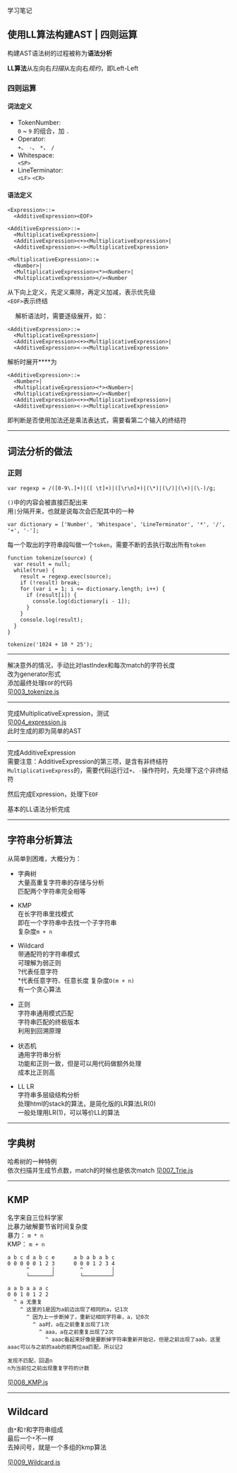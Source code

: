 学习笔记

## 使用LL算法构建AST | 四则运算

构建AST语法树的过程被称为**语法分析**

**LL算法**从左向右*扫描*从左向右*规约*，即Left-Left

### 四则运算

#### 词法定义
- TokenNumber:  
  `0` \~ `9` 的组合，加 `.`
- Operator:   
  `+`、 `-`、 `*`、 `/`
- Whitespace:  
  `<SP>`
- LineTerminator:  
  `<LF>` `<CR>`

#### 语法定义
```
<Expression>::=
  <AdditiveExpression><EOF>

<AdditiveExpression>::=
  <MultiplicativeExpression>|
  <AdditiveExpression><+><MultiplicativeExpression>|
  <AdditiveExpression><-><MultiplicativeExpression>

<MultiplicativeExpression>::=
  <Number>|
  <MultiplicativeExpression><*><Number>|
  <MultiplicativeExpression></><Number
```
从下向上定义，先定义乘除，再定义加减，表示优先级  
`<EOF>`表示终结  

&emsp;
解析语法时，需要逐级展开，如：
```
<AdditiveExpression>::=
  <MultiplicativeExpression>|
  <AdditiveExpression><+><MultiplicativeExpression>|
  <AdditiveExpression><-><MultiplicativeExpression>
```
解析时展开**<MultiplicativeExpression>**为
```
<AdditiveExpression>::=
  <Number>|
  <MultiplicativeExpression><*><Number>|
  <MultiplicativeExpression></><Number|
  <AdditiveExpression><+><MultiplicativeExpression>|
  <AdditiveExpression><-><MultiplicativeExpression>
```
即判断是否使用加法还是乘法表达式，需要看第二个输入的终结符

------

## 词法分析的做法

### 正则
```
var regexp = /([0-9\.]+)|([ \t]+)|([\r\n]+)|(\*)|(\/)|(\+)|(\-)/g;
```
`()`中的内容会被直接匹配出来  
用`|`分隔开来，也就是说每次会匹配其中的一种  
```
var dictionary = ['Number', 'Whitespace', 'LineTerminator', '*', '/', '+', '-'];
```
每一个取出的字符串段叫做一个`token`，需要不断的去执行取出所有`token`
```
function tokenize(source) {
  var result = null;
  while(true) {
    result = regexp.exec(source);
    if (!result) break;
    for (var i = 1; i <= dictionary.length; i++) {
      if (result[i]) {
        console.log(dictionary[i - 1]);
      }
    }
    console.log(result);
  }
}

tokenize('1024 + 10 * 25');
```

------

解决意外的情况，手动比对lastIndex和每次match的字符长度  
改为generator形式  
添加最终处理`EOF`的代码  
见[003_tokenize.js](003_tokenize.js)

------

完成MultiplicativeExpression，测试  
见[004_expression.js](004_expression.js)  
此时生成的即为简单的AST

------

完成AdditiveExpression  
需要注意：AdditiveExpression的第三项，是含有非终结符`MultiplicativeExpress`的，需要代码运行过`+`、`-`操作符时，先处理下这个非终结符  

然后完成Expression，处理下`EOF`  

基本的LL语法分析完成

------

## 字符串分析算法
从简单到困难，大概分为：  
- 字典树  
  大量高重复字符串的存储与分析  
  匹配两个字符串完全相等  

- KMP  
  在长字符串里找模式  
  即在一个字符串中去找一个子字符串  
  复杂度`m + n`

- Wildcard  
  带通配符的字符串模式  
  可理解为弱正则  
  \?代表任意字符  
  \*代表任意字符、任意长度
  复杂度`O(m + n)`  
  有一个贪心算法  

- 正则  
  字符串通用模式匹配  
  字符串匹配的终极版本  
  利用到回溯原理  

- 状态机  
  通用字符串分析  
  功能和正则一致，但是可以用代码做额外处理  
  成本比正则高  

- LL LR  
  字符串多层级结构分析  
  处理html的stack的算法，是简化版的LR算法LR(0)  
  一般处理用LR(1)，可以等价LL的算法  

------

## 字典树
哈希树的一种特例  
依次扫描并生成节点数，match的时候也是依次match
见[007_Trie.js](007_Trie.js)  

------

## KMP
名字来自三位科学家  
比暴力破解要节省时间复杂度  
暴力： `m * n`  
KMP： `m + n`  
```
a b c d a b c e      a b a b a b c
0 0 0 0 0 1 2 3      0 0 0 1 2 3 4
      ^       │        ^         │
      └───────┘        └─────────┘

a a b a a a c
0 0 1 0 1 2 2
  ^ a 无重复
    ^ 这里的1是因为a前边出现了相同的a，记1次
      ^ 因为上一步断掉了，重新记相同字符串，a，记0次
        ^ aa时，a在之前重复出现了1次
          ^ aaa，a在之前重复出现了2次
            ^ aaac看起来好像是要断掉字符串重新开始记，但是之前出现了aab，这里aaac可以与之前的aab的前两位aa匹配，所以记2

发现不匹配，回退n
n为当前位之前出现重复字符的计数
```
见[008_KMP.js](008_KMP.js)  

------

## Wildcard
由`*`和`?`和字符串组成  
最后一个`*`不一样  
去掉问号，就是一个多组的kmp算法  

见[009_Wildcard.js](009_Wildcard.js)  

